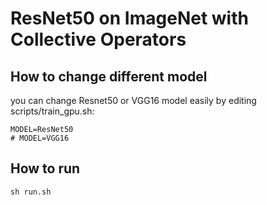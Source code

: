 # ResNet50 on ImageNet with Collective Operators
## How to change different model
you can change Resnet50 or VGG16 model easily by editing scripts/train_gpu.sh:
```
MODEL=ResNet50  
# MODEL=VGG16
```

## How to run
```
sh run.sh
```

